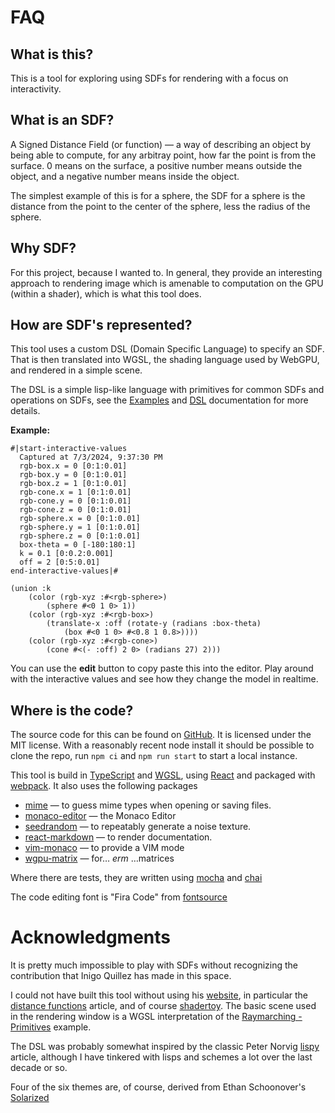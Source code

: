 # FAQ

## What is this?

This is a tool for exploring using SDFs for rendering with a focus
on interactivity.

## What is an SDF?

A Signed Distance Field (or function) &mdash; a way of describing an object by
being able to compute, for any arbitray point, how far the point is from the surface. 0 means on
the surface, a positive number means outside the object, and a negative number
means inside the object.

The simplest example of this is for a sphere, the SDF for a sphere is the
distance from the point to the center of the sphere, less the radius of the
sphere.

## Why SDF?

For this project, because I wanted to. In general, they provide an interesting
approach to rendering image which is amenable to computation on the GPU (within
a shader), which is what this tool does.

## How are SDF's represented?

This tool uses a custom DSL (Domain Specific Language) to specify an SDF. That
is then translated into WGSL, the shading language used by WebGPU, and rendered
in a simple scene.

The DSL is a simple lisp-like language with primitives for common SDFs and
operations on SDFs, see the [Examples](examples) and [DSL](dsl) documentation
for more details.

**Example:**

```example
#|start-interactive-values
  Captured at 7/3/2024, 9:37:30 PM
  rgb-box.x = 0 [0:1:0.01]
  rgb-box.y = 0 [0:1:0.01]
  rgb-box.z = 1 [0:1:0.01]
  rgb-cone.x = 1 [0:1:0.01]
  rgb-cone.y = 0 [0:1:0.01]
  rgb-cone.z = 0 [0:1:0.01]
  rgb-sphere.x = 0 [0:1:0.01]
  rgb-sphere.y = 1 [0:1:0.01]
  rgb-sphere.z = 0 [0:1:0.01]
  box-theta = 0 [-180:180:1]
  k = 0.1 [0:0.2:0.001]
  off = 2 [0:5:0.01]
end-interactive-values|#

(union :k
    (color (rgb-xyz :#<rgb-sphere>)
        (sphere #<0 1 0> 1))
    (color (rgb-xyz :#<rgb-box>)
        (translate-x :off (rotate-y (radians :box-theta)
            (box #<0 1 0> #<0.8 1 0.8>))))
    (color (rgb-xyz :#<rgb-cone>)
        (cone #<(- :off) 2 0> (radians 27) 2)))
```

You can use the **edit** button to copy paste this into the editor. Play around
with the interactive values and see how they change the model in realtime.

## Where is the code?

The source code for this can be found on
[GitHub](https://github.com/pollrobots/sdf_tool). It is licensed under the MIT
license. With a reasonably recent node install it should be possible to clone the repo, run `npm ci` and `npm run start` to start a local instance.

This tool is build in [TypeScript](https://www.typescriptlang.org) and
[WGSL](https://www.w3.org/TR/WGSL/), using [React](https://react.dev) and
packaged with [webpack](https://webpack.js.org). It also uses the following
packages

- [mime](https://npmjs.com/mime) &mdash; to guess mime types when opening or saving files.
- [monaco-editor](https://npmjs.com/monaco-editor) &mdash; the Monaco Editor
- [seedrandom](https://npmjs.com/seedrandom) &mdash; to repeatably generate a noise texture.
- [react-markdown](https://npmjs.com/react-markdown) &mdash; to render documentation.
- [vim-monaco](https://npmjs.com/vim-monaco) &mdash; to provide a VIM mode
- [wgpu-matrix](https://npmjs.com/wgpu-matrix) &mdash; for&hellip; _erm_ &hellip;matrices

Where there are tests, they are written using [mocha](https://npmjs.com/mocha)
and [chai](https://npmjs.com/chai)

The code editing font is "Fira Code" from [fontsource](https://npmjs.com/@fontsource-variable/fira-code)

# Acknowledgments

It is pretty much impossible to play with SDFs without recognizing the contribution that Inigo Quillez has made in this space.

I could not have built this tool without using his [website](https://iquilezles.org/), in particular the [distance functions](https://iquilezles.org/articles/distfunctions/) article, and of course [shadertoy](https://shadertoy.com). The basic scene used in the rendering window is a WGSL interpretation of the [Raymarching - Primitives](https://www.shadertoy.com/view/Xds3zN) example.

The DSL was probably somewhat inspired by the classic Peter Norvig
[lispy](https://norvig.com/lispy.html) article, although I have tinkered with
lisps and schemes a lot over the last decade or so.

Four of the six themes are, of course, derived from Ethan Schoonover's [Solarized](https://ethanschoonover.com/solarized/)
